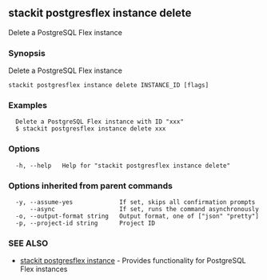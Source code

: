 ## stackit postgresflex instance delete

Delete a PostgreSQL Flex instance

### Synopsis

Delete a PostgreSQL Flex instance

```
stackit postgresflex instance delete INSTANCE_ID [flags]
```

### Examples

```
  Delete a PostgreSQL Flex instance with ID "xxx"
  $ stackit postgresflex instance delete xxx
```

### Options

```
  -h, --help   Help for "stackit postgresflex instance delete"
```

### Options inherited from parent commands

```
  -y, --assume-yes             If set, skips all confirmation prompts
      --async                  If set, runs the command asynchronously
  -o, --output-format string   Output format, one of ["json" "pretty"]
  -p, --project-id string      Project ID
```

### SEE ALSO

* [stackit postgresflex instance](./stackit_postgresflex_instance.md)	 - Provides functionality for PostgreSQL Flex instances

